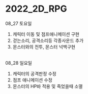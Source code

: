 # 2022_2D_RPG

08_27 토요일 <br>
1. 캐릭터 이동 및 점프애니메이션 구현 <br>
2. 걷는소리, 공격소리등 각종사운드 추가 <br>
3. 몬스터와의 전투, 몬스터 넉백구현 <br><br>

08_28 일요일 <br>
1. 캐릭터의 공격판정 수정 <br>
2. 점프 애니메이션 수정 <br>
3. 몬스터의 HP바 적용 및 죽었을때 소멸 <br><br>
